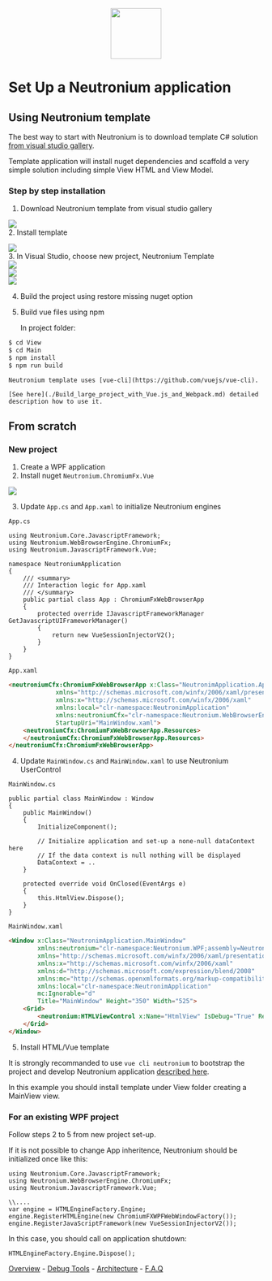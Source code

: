 <p align="center"><img <p align="center"><img width="100"src="../../Deploy/logo.png"></p>

# Set Up a Neutronium application

## Using Neutronium template

The best way to start with Neutronium is to download template C# solution [from visual studio gallery](https://visualstudiogallery.msdn.microsoft.com/c7679997-e25b-4a79-a65f-30758fb756d8).

Template application will install nuget dependencies and scaffold a very simple solution including simple View HTML and View Model.

### Step by step installation
1. Download Neutronium template from visual studio gallery<br>

<img src="../images/template/ti1.png"><br>
2. Install template<br>

<img src="../images/template/ti2.png"><br>
3. In Visual Studio, choose new project, Neutronium Template<br>
<img src="../images/template/tu1.png"><br>
<img src="../images/template/tu2.png"><br>
<img src="../images/template/tu3.png"><br>

4. Build the project using restore missing nuget option

5. Build vue files using npm

    In project folder:
``` bash
$ cd View
$ cd Main
$ npm install
$ npm run build
```

    Neutronium template uses [vue-cli](https://github.com/vuejs/vue-cli).

    [See here](./Build_large_project_with_Vue.js_and_Webpack.md) detailed description how to use it.


## From scratch

### New project

1. Create a WPF application
2. Install nuget `Neutronium.ChromiumFx.Vue`

<img src="../images/Set-Up/fs2.png"><br>

3. Update `App.cs` and `App.xaml` to initialize Neutronium engines

`App.cs`
```CSharp
using Neutronium.Core.JavascriptFramework;
using Neutronium.WebBrowserEngine.ChromiumFx;
using Neutronium.JavascriptFramework.Vue;

namespace NeutroniumApplication
{
    /// <summary>
    /// Interaction logic for App.xaml
    /// </summary>
    public partial class App : ChromiumFxWebBrowserApp
    {
        protected override IJavascriptFrameworkManager GetJavascriptUIFrameworkManager()
        {
            return new VueSessionInjectorV2();
        }
    }
}
```

`App.xaml`
```HTML
<neutroniumCfx:ChromiumFxWebBrowserApp x:Class="NeutronimApplication.App"
             xmlns="http://schemas.microsoft.com/winfx/2006/xaml/presentation"
             xmlns:x="http://schemas.microsoft.com/winfx/2006/xaml"
             xmlns:local="clr-namespace:NeutronimApplication"
             xmlns:neutroniumCfx="clr-namespace:Neutronium.WebBrowserEngine.ChromiumFx;assembly=Neutronium.WebBrowserEngine.ChromiumFx"                                 
             StartupUri="MainWindow.xaml">
    <neutroniumCfx:ChromiumFxWebBrowserApp.Resources>
    </neutroniumCfx:ChromiumFxWebBrowserApp.Resources>
</neutroniumCfx:ChromiumFxWebBrowserApp>
```

4. Update `MainWindow.cs` and `MainWindow.xaml` to use Neutronium UserControl

`MainWindow.cs`
```CSharp
public partial class MainWindow : Window
{
	public MainWindow()
	{
		InitializeComponent();
		
		// Initialize application and set-up a none-null dataContext here
		// If the data context is null nothing will be displayed
		DataContext = ..
	}

	protected override void OnClosed(EventArgs e)
	{
		this.HtmlView.Dispose();
	}
}
```

 `MainWindow.xaml`
```HTML
<Window x:Class="NeutronimApplication.MainWindow"
        xmlns:neutronium="clr-namespace:Neutronium.WPF;assembly=Neutronium.WPF" 
        xmlns="http://schemas.microsoft.com/winfx/2006/xaml/presentation"
        xmlns:x="http://schemas.microsoft.com/winfx/2006/xaml"
        xmlns:d="http://schemas.microsoft.com/expression/blend/2008"
        xmlns:mc="http://schemas.openxmlformats.org/markup-compatibility/2006"
        xmlns:local="clr-namespace:NeutronimApplication"
        mc:Ignorable="d"
        Title="MainWindow" Height="350" Width="525">
    <Grid>
        <neutronium:HTMLViewControl x:Name="HtmlView" IsDebug="True" RelativeSource="View\MainView\dist\index.html" HorizontalAlignment="Stretch" VerticalAlignment="Stretch"/>
    </Grid>
</Window>
```

5. Install HTML/Vue template

It is strongly recommanded to use `vue cli neutronium` to bootstrap the project and develop Neutronium application [described here](./Build_large_project_with_Vue.js_and_Webpack.md).

In this example you should install template under View folder creating a MainView view.

### For an existing WPF project

Follow steps 2 to 5 from new project set-up.

If it is not possible to change App inheritence, Neutronium should be initialized once like this:
```CSharp
using Neutronium.Core.JavascriptFramework;
using Neutronium.WebBrowserEngine.ChromiumFx;
using Neutronium.JavascriptFramework.Vue;

\\....
var engine = HTMLEngineFactory.Engine;
engine.RegisterHTMLEngine(new ChromiumFXWPFWebWindowFactory());
engine.RegisterJavaScriptFramework(new VueSessionInjectorV2());
```

In this case, you should call on application shutdown:
```CSharp
HTMLEngineFactory.Engine.Dispose();
```


[Overview](./Overview.md) - [Debug Tools](./Tools.md) - [Architecture](./Architecture.md) - [F.A.Q](./FAQ.md)

